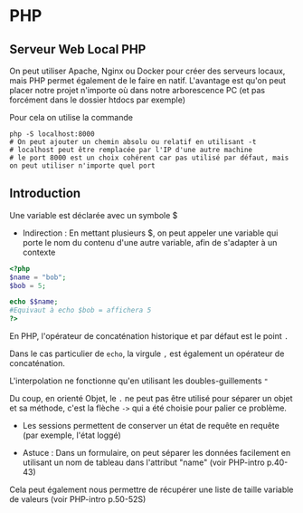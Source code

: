# PHP

## Serveur Web Local PHP

On peut utiliser Apache, Nginx ou Docker pour créer des serveurs locaux, mais PHP permet également de le faire en natif. L'avantage est qu'on peut placer notre projet n'importe où dans notre arborescence PC (et pas forcément dans le dossier htdocs par exemple)

Pour cela on utilise la commande 

```shell
php -S localhost:8000
# On peut ajouter un chemin absolu ou relatif en utilisant -t
# localhost peut être remplacée par l'IP d'une autre machine
# le port 8000 est un choix cohérent car pas utilisé par défaut, mais on peut utiliser n'importe quel port
```

## Introduction

Une variable est déclarée avec un symbole $

- Indirection : En mettant plusieurs $, on peut appeler une variable qui porte le nom du contenu d'une autre variable, afin de s'adapter à un contexte

```php
<?php
$name = "bob";
$bob = 5;

echo $$name;
#Equivaut à echo $bob = affichera 5
?>
```

En PHP, l'opérateur de concaténation historique et par défaut est le point `.`

Dans le cas particulier de `echo`, la virgule `,` est également un opérateur de concaténation.

L'interpolation ne fonctionne qu'en utilisant les doubles-guillements `"`

Du coup, en orienté Objet, le `.` ne peut pas être utilisé pour séparer un objet et sa méthode, c'est la flèche `->` qui a été choisie pour palier ce problème.

- Les sessions permettent de conserver un état de requête en requête (par exemple, l'état loggé)

- Astuce : Dans un formulaire, on peut séparer les données facilement en utilisant un nom de tableau dans l'attribut "name" (voir PHP-intro p.40-43)

Cela peut également nous permettre de récupérer une liste de taille variable de valeurs (voir PHP-intro p.50-52S)